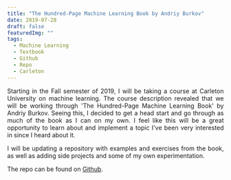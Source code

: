 ```yaml
---
title: "The Hundred-Page Machine Learning Book by Andriy Burkov"
date: 2019-07-28
draft: false
featuredImg: ""
tags: 
  - Machine Learning
  - Textbook
  - Github
  - Repo
  - Carleton
---
```


<DIV align="justify">

Starting in the Fall semester of 2019, I will be taking a course at Carleton University on machine learning. The course description revealed that we will be working through 'The Hundred-Page Machine Learning Book' by Andriy Burkov. Seeing this, I decided to get a head start and go through as much of the book as I can on my own. I feel like this will be a great opportunity to learn about and implement a topic I've been very interested in since I heard about it.

I will be updating a repository with examples and exercises from the book, as well as adding side projects and some of my own experimentation.

The repo can be found on [Github](https://github.com/ZeinHajjAli/MachineLearning).

<DIV align="justify">